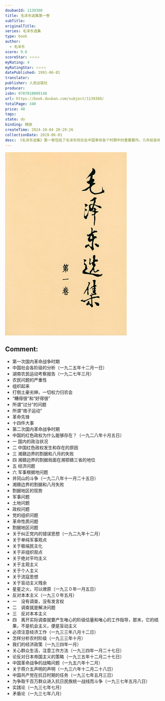 ```yaml
---
doubanId: 1139360
title: 毛泽东选集第一卷
subTitle: 
originalTitle: 
series: 毛泽东选集
type: book
author: 
  - 毛泽东
score: 9.6
scoreStar: ⭐⭐⭐⭐
myRating: 4
myRatingStar: ⭐⭐⭐⭐
datePublished: 1991-06-01
translator: 
publisher: 人民出版社
producer: 
isbn: 9787010009148
url: https://book.douban.com/subject/1139360/
totalPage: 340
price: 40
tags: 
state: do
binding: 精装
createTime: 2024-10-04 20:29:26
collectionDate: 2019-06-01
desc: 《毛泽东选集》第一卷包括了毛泽东同志在中国革命各个时期中的重要著作。几年前各地方曾经出过几种不同版本的《毛泽东选集》，都是没有经过著者审查的，体例颇为杂乱，文字亦有错讹，有些重要的著作又没有收过去。现在的这部选集，是按照中国共产党成立后所经历的各个历史时期并且按照著作年月次序而编辑的。这部选集尽可能地搜集了一些为各地方过去印行的集子还没有包括在内的重要著作。选集中的各篇著作，都经著者校阅过，其中有些地方著者曾作了一些文字上的修正，也有个别的文章曾作了一些内容上的补充和修改。下面有几点属于出版事务的声明：第一，现在出版的这个选集，还是不很完备的。由于国民党反动派对于革命文献的毁灭，由于在长期战争中革命文献的散失，我们现在还不能够找到毛泽东同志的全部著作，特别是毛泽东同志所写的许多书信和电报（这些在毛泽东同志著作中占很大的部分）。第二，有些曾经流行...(展开全部)《毛泽东选集》第一卷包括了毛泽东同志在中国革命各个时期中的重要著作。几年前各地方曾经出过几种不同版本的《毛泽东选集》，都是没有经过著者审查的，体例颇为杂乱，文字亦有错讹，有些重要的著作又没有收过去。现在的这部选集，是按照中国共产党成立后所经历的各个历史时期并且按照著作年月次序而编辑的。这部选集尽可能地搜集了一些为各地方过去印行的集子还没有包括在内的重要著作。选集中的各篇著作，都经著者校阅过，其中有些地方著者曾作了一些文字上的修正，也有个别的文章曾作了一些内容上的补充和修改。下面有几点属于出版事务的声明：第一，现在出版的这个选集，还是不很完备的。由于国民党反动派对于革命文献的毁灭，由于在长期战争中革命文献的散失，我们现在还不能够找到毛泽东同志的全部著作，特别是毛泽东同志所写的许多书信和电报（这些在毛泽东同志著作中占很大的部分）。第二，有些曾经流行的著作，例如《农村调查》，遵照著者的意见，没有编入；又如《经济问题与财政问题》，也遵照著者的意见，只编进了其中的第一章（即《关于过去工作的基本总结》）。第三，选集中作了一些注释。其中一部分是属于题解的，附在各篇第一页的下面；其他部分，有属于政治性质的，有属于技术性质的，都附在文章的末尾。第四，本选集有两种装订的本子。一种是各时期的著作合订的一卷本，另一种是四卷本。四卷本的第一卷包括第一次国内革命战争时期和第二次国内革命战争时期的著作；第二卷和第三卷包括抗日战争时期的著作；第四卷包括第三次国内革命战争时期的著作。
---
```


![image](99.Attachments/Files/s1106951.jpg)

Comment: 
---



  - 第一次国内革命战争时期
  - 中国社会各阶级的分析（一九二五年十二月一日）
  - 湖南农民运动考察报告（一九二七年三月）
  - 农民问题的严重性
  - 组织起来
  - 打倒土豪劣绅，一切权力归农会
  - “糟得很”和“好得很”
  - 所谓“过分”的问题
  - 所谓“痞子运动”
  - 革命先锋
  - 十四件大事
  - 第二次国内革命战争时期
  - 中国的红色政权为什么能够存在？（一九二八年十月五日）
  - 一 国内的政治状况
  - 二 中国红色政权发生和存在的原因
  - 三 湘赣边界的割据和八月的失败
  - 四 湘赣边界的割据局面在湘鄂赣三省的地位
  - 五 经济问题
  - 六 军事根据地问题
  - 井冈山的斗争（一九二八年十一月二十五日）
  - 湘赣边界的割据和八月失败
  - 割据地区的现势
  - 军事问题
  - 土地问题
  - 政权问题
  - 党的组织问题
  - 革命性质问题
  - 割据地区问题
  - 关于纠正党内的错误思想（一九二九年十二月）
  - 关于单纯军事观点
  - 关于极端民主化
  - 关于非组织观点
  - 关于绝对平均主义
  - 关于主观主义
  - 关于个人主义
  - 关于流寇思想
  - 关于盲动主义残余
  - 星星之火，可以燎原（一九三０年一月五日）
  - 反对本本主义（一九三０年五月）
  - 一　没有调查，没有发言权
  - 二　调查就是解决问题
  - 三　反对本本主义
  - 四　离开实际调查就要产生唯心的阶级估量和唯心的工作指导，那末，它的结果，不是机会主义，便是盲动主义
  - 必须注意经济工作（一九三三年八月十二日）
  - 怎样分析农村阶级（一九三三年十月）
  - 我们的经济政策（一九三四年一月）
  - 关心群众生活，注意工作方法（一九三四年一月二十七日）
  - 论反对日本帝国主义的策略（一九三五年十二月二十七日）
  - 中国革命战争的战略问题（一九五六年十二月）
  - 关于蒋介五声明的声明（一九三六年十二月二十八日）
  - 中国共产党在抗日时期的任务（一九三七年五月三日）
  - 为争取千百万群众进入抗日民族统一战线而斗争（一九三七年五月八日）
  - 实践论（一九三七年七月）
  - 矛盾论（一九三七年八月）
